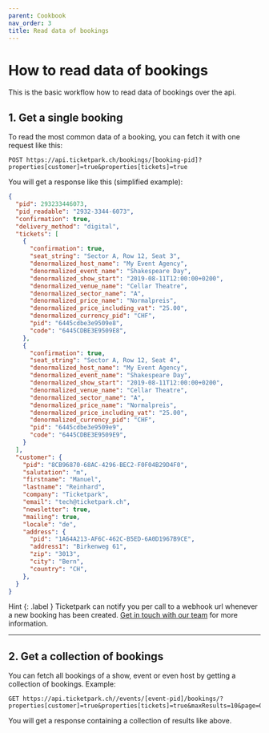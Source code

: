 ```yaml
---
parent: Cookbook
nav_order: 3
title: Read data of bookings
---
```

# How to read data of bookings

This is the basic workflow how to read data of bookings over the api.

## 1. Get a single booking

To read the most common data of a booking, you can fetch it with one request like this:

```
POST https://api.ticketpark.ch/bookings/[booking-pid]?properties[customer]=true&properties[tickets]=true
```

You will get a response like this (simplified example):

```json
{
  "pid": 293233446073,
  "pid_readable": "2932-3344-6073",
  "confirmation": true,
  "delivery_method": "digital",
  "tickets": [
    {
      "confirmation": true,
      "seat_string": "Sector A, Row 12, Seat 3",
      "denormalized_host_name": "My Event Agency",
      "denormalized_event_name": "Shakespeare Day",
      "denormalized_show_start": "2019-08-11T12:00:00+0200",
      "denormalized_venue_name": "Cellar Theatre",
      "denormalized_sector_name": "A",
      "denormalized_price_name": "Normalpreis",
      "denormalized_price_including_vat": "25.00",
      "denormalized_currency_pid": "CHF",
      "pid": "6445cdbe3e9509e8",
      "code": "6445CDBE3E9509E8",
    },
    {
      "confirmation": true,
      "seat_string": "Sector A, Row 12, Seat 4",
      "denormalized_host_name": "My Event Agency",
      "denormalized_event_name": "Shakespeare Day",
      "denormalized_show_start": "2019-08-11T12:00:00+0200",
      "denormalized_venue_name": "Cellar Theatre",
      "denormalized_sector_name": "A",
      "denormalized_price_name": "Normalpreis",
      "denormalized_price_including_vat": "25.00",
      "denormalized_currency_pid": "CHF",
      "pid": "6445cdbe3e9509e9",
      "code": "6445CDBE3E9509E9",
    }
  ],
  "customer": {
    "pid": "8CB96870-68AC-4296-BEC2-F0F04B29D4F0",
    "salutation": "m",
    "firstname": "Manuel",
    "lastname": "Reinhard",
    "company": "Ticketpark",
    "email": "tech@ticketpark.ch",
    "newsletter": true,
    "mailing": true,
    "locale": "de",
    "address": {
      "pid": "1A64A213-AF6C-462C-B5ED-6A0D1967B9CE",
      "address1": "Birkenweg 61",
      "zip": "3013",
      "city": "Bern",
      "country": "CH",
    },
  }
}
```

Hint
{: .label }
Ticketpark can notify you per call to a webhook url whenever a new booking has been created. [Get in touch with our team](mailto:support@ticketpark.ch) for more information.

---

## 2. Get a collection of bookings

You can fetch all bookings of a show, event or even host by getting a collection of bookings. Example:

```
GET https://api.ticketpark.ch//events/[event-pid]/bookings/?properties[customer]=true&properties[tickets]=true&maxResults=10&page=0
```

You will get a response containing a collection of results like above.